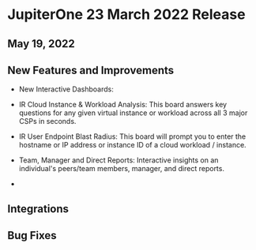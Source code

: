# JupiterOne 23 March 2022 Release

## May 19, 2022



## New Features and Improvements
-  New Interactive Dashboards:
-  IR Cloud Instance & Workload Analysis:  This board answers key questions for any given virtual instance or workload across all 3 major CSPs in seconds.
-  IR User Endpoint Blast Radius: This board will prompt you to enter the hostname or IP address or instance ID of a cloud workload / instance.
-  Team, Manager and Direct Reports: Interactive insights on an individual's peers/team members, manager, and direct reports.

- 


## Integrations





## Bug Fixes
